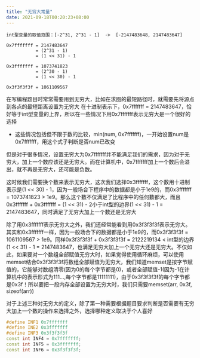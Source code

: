 ```yaml
---
title: "无穷大常量"
date: 2021-09-18T00:20:23+08:00
---
```


```
int型变量的取值范围：[-2^31, 2^31 - 1]  ->  [-2147483648, 2147483647]

0x7fffffff = 2147483647
           = (2^31 - 1)
           = (1 << 31) - 1

0x3fffffff = 1073741823
           = (2^30 - 1)
           = (1 << 30) - 1

0x3f3f3f3f = 1061109567
```

在写编程题目时常常需要用到无穷大，比如在求图的最短路径时，就需要先将源点到各点的最短距离设置为无穷大
在十进制表示下，0x7fffffff = 2147483647，恰好等于int型变量的上界，所以在一些情况下用0x7fffffff表示无穷大是一个很好的选择

* 这些情况包括但不限于数的比较，min(num, 0x7fffffff)，一开始设置num是0x7fffffff，用这个式子判断是否num已改变

但是对于很多情况，设置无穷大为0x7fffffff并不能满足我们的需求，因为对于无穷大，加上一个数应该还是无穷大。而在计算机中，0x7fffffff加上一个数后会溢出，就不再是无穷大，还可能是负数。

这时候我们需要换个数来表示无穷大，这次我们选择0x3fffffff，这个数用十进制表示是(1 << 30) - 1，因为一般场合下程序中的数据都是小于1e9的，而0x3fffffff = 1073741823 > 1e9。那么这个数不仅满足了比程序中的任何数都大，而且0x3fffffff + 0x3fffffff = (1 << 31) - 2小于int型的边界(1 << 31) - 1 = 2147483647，同时满足了无穷大加上一个数还是无穷大

除了用0x3fffffff表示无穷大之外，我们还经常能看到用0x3f3f3f3f表示无穷大。其实和0x3fffffff一样，因为一般场合下的数据都是小于1e9的，而0x3f3f3f3f = 1061109567 > 1e9。同样0x3f3f3f3f + 0x3f3f3f3f = 2122219134 < int型的边界(1 << 31) - 1 = 2147483647，也满足无穷大加上一个无穷大还是无穷大。不仅如此，如果要对一个数组全部赋值无穷大时，如果觉得使用循环麻烦，可以使用memset结合0x3f3f3f3f将数组全部赋值为无穷大，我们知道memset是按字节赋值的，它能够对数组清零(因为0的每个字节都是0)，或者全部赋值-1(因为-1在计算机中的表示形式为111...,每个字节都是11111111)，由于0x3f3f3f3f的每个字节都是0x3f！所以要把一段内存全部设置为无穷大时，我们只需要memset(arr, 0x3f, sizeof(arr))

对于上述三种对无穷大的定义，除了第一种需要根据题目要求判断是否需要有无穷大加上一个数的操作来选择之外，选择哪种定义取决于个人喜好

```cpp
#define INF1 0x7fffffff
#define INE2 0x3fffffff
#define INF3 0x3f3f3f3f
const int INF4 = 0x7fffffff;
const int INF5 = 0x3fffffff;
const int INF6 = 0x3f3f3f3f;
```
